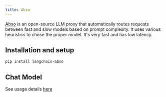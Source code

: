 ```yaml
---
title: Abso
---
```


[Abso](https://abso.ai/#router) is an open-source LLM proxy that automatically routes requests between fast and slow models based on prompt complexity. It uses various heuristics to chose the proper model. It's very fast and has low latency.


## Installation and setup

```bash
pip install langchain-abso
```

## Chat Model

See usage details [here](/oss/integrations/chat/abso)
